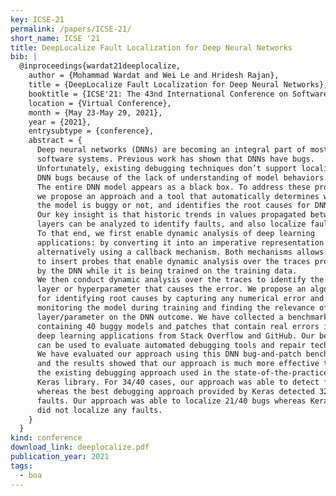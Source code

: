 ```yaml
---
key: ICSE-21
permalink: /papers/ICSE-21/
short_name: ICSE '21
title: DeepLocalize Fault Localization for Deep Neural Networks
bib: |
  @inproceedings{wardat21deeplocalize,
    author = {Mohammad Wardat and Wei Le and Hridesh Rajan},
    title = {DeepLocalize Fault Localization for Deep Neural Networks},
    booktitle = {ICSE'21: The 43nd International Conference on Software Engineering},
    location = {Virtual Conference},
    month = {May 23-May 29, 2021},
    year = {2021},
    entrysubtype = {conference},
    abstract = {
      Deep neural networks (DNNs) are becoming an integral part of most
      software systems. Previous work has shown that DNNs have bugs.
      Unfortunately, existing debugging techniques don’t support localizing
      DNN bugs because of the lack of understanding of model behaviors.
      The entire DNN model appears as a black box. To address these problems,
      we propose an approach and a tool that automatically determines whether
      the model is buggy or not, and identifies the root causes for DNN errors.
      Our key insight is that historic trends in values propagated between
      layers can be analyzed to identify faults, and also localize faults.
      To that end, we first enable dynamic analysis of deep learning
      applications: by converting it into an imperative representation and
      alternatively using a callback mechanism. Both mechanisms allows us
      to insert probes that enable dynamic analysis over the traces produced
      by the DNN while it is being trained on the training data.
      We then conduct dynamic analysis over the traces to identify the faulty
      layer or hyperparameter that causes the error. We propose an algorithm
      for identifying root causes by capturing any numerical error and
      monitoring the model during training and finding the relevance of every
      layer/parameter on the DNN outcome. We have collected a benchmark
      containing 40 buggy models and patches that contain real errors in
      deep learning applications from Stack Overflow and GitHub. Our benchmark
      can be used to evaluate automated debugging tools and repair techniques.
      We have evaluated our approach using this DNN bug-and-patch benchmark,
      and the results showed that our approach is much more effective than
      the existing debugging approach used in the state-of-the-practice
      Keras library. For 34/40 cases, our approach was able to detect faults
      whereas the best debugging approach provided by Keras detected 32/40
      faults. Our approach was able to localize 21/40 bugs whereas Keras
      did not localize any faults.
    }
  }
kind: conference
download_link: deeplocalize.pdf
publication_year: 2021
tags:
  - boa
---
```

